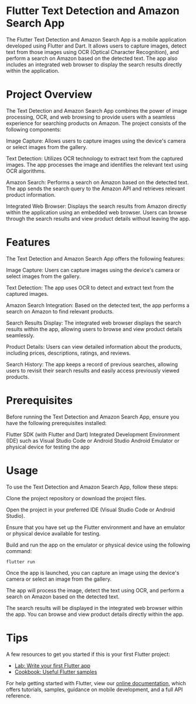 # Flutter Text Detection and Amazon Search App
The Flutter Text Detection and Amazon Search App is a mobile application developed using Flutter and Dart. It allows users to capture images, detect text from those images using OCR (Optical Character Recognition), and perform a search on Amazon based on the detected text. The app also includes an integrated web browser to display the search results directly within the application.

# Project Overview
The Text Detection and Amazon Search App combines the power of image processing, OCR, and web browsing to provide users with a seamless experience for searching products on Amazon. The project consists of the following components:

Image Capture: Allows users to capture images using the device's camera or select images from the gallery.

Text Detection: Utilizes OCR technology to extract text from the captured images. The app processes the image and identifies the relevant text using OCR algorithms.

Amazon Search: Performs a search on Amazon based on the detected text. The app sends the search query to the Amazon API and retrieves relevant product information.

Integrated Web Browser: Displays the search results from Amazon directly within the application using an embedded web browser. Users can browse through the search results and view product details without leaving the app.

# Features
The Text Detection and Amazon Search App offers the following features:

Image Capture: Users can capture images using the device's camera or select images from the gallery.

Text Detection: The app uses OCR to detect and extract text from the captured images.

Amazon Search Integration: Based on the detected text, the app performs a search on Amazon to find relevant products.

Search Results Display: The integrated web browser displays the search results within the app, allowing users to browse and view product details seamlessly.

Product Details: Users can view detailed information about the products, including prices, descriptions, ratings, and reviews.

Search History: The app keeps a record of previous searches, allowing users to revisit their search results and easily access previously viewed products.

# Prerequisites
Before running the Text Detection and Amazon Search App, ensure you have the following prerequisites installed:

Flutter SDK (with Flutter and Dart)
Integrated Development Environment (IDE) such as Visual Studio Code or Android Studio
Android Emulator or physical device for testing the app
# Usage
To use the Text Detection and Amazon Search App, follow these steps:

Clone the project repository or download the project files.

Open the project in your preferred IDE (Visual Studio Code or Android Studio).

Ensure that you have set up the Flutter environment and have an emulator or physical device available for testing.

Build and run the app on the emulator or physical device using the following command:

    flutter run
Once the app is launched, you can capture an image using the device's camera or select an image from the gallery.

The app will process the image, detect the text using OCR, and perform a search on Amazon based on the detected text.

The search results will be displayed in the integrated web browser within the app. You can browse and view product details directly within the app.

# Tips

A few resources to get you started if this is your first Flutter project:

- [Lab: Write your first Flutter app](https://flutter.dev/docs/get-started/codelab)
- [Cookbook: Useful Flutter samples](https://flutter.dev/docs/cookbook)

For help getting started with Flutter, view our
[online documentation](https://flutter.dev/docs), which offers tutorials,
samples, guidance on mobile development, and a full API reference.
